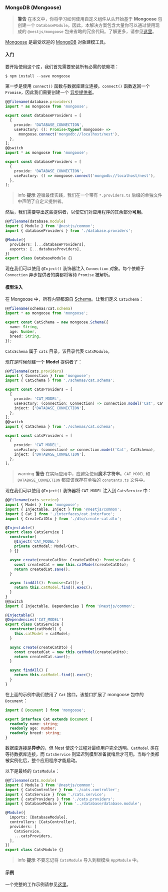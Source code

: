 ### MongoDB (Mongoose)

> **警告** 在本文中，你将学习如何使用自定义组件从头开始基于 **Mongoose** 包创建一个 `DatabaseModule`。因此，本解决方案包含大量你可以通过使用现成的 `@nestjs/mongoose` 包来省略的冗余代码。了解更多，请参见[这里](/techniques/mongodb)。

[Mongoose](https://mongoosejs.com) 是最受欢迎的 [MongoDB](https://www.mongodb.org/) 对象建模工具。

#### 入门

要开始使用这个库，我们首先需要安装所有必需的依赖项：

```typescript
$ npm install --save mongoose
```

第一步是使用 `connect()` 函数与数据库建立连接。`connect()` 函数返回一个 `Promise`，因此我们需要创建一个 [异步提供者](/fundamentals/async-components)。

```typescript
@@filename(database.providers)
import * as mongoose from 'mongoose';

export const databaseProviders = [
  {
    provide: 'DATABASE_CONNECTION',
    useFactory: (): Promise<typeof mongoose> =>
      mongoose.connect('mongodb://localhost/nest'),
  },
];
@@switch
import * as mongoose from 'mongoose';

export const databaseProviders = [
  {
    provide: 'DATABASE_CONNECTION',
    useFactory: () => mongoose.connect('mongodb://localhost/nest'),
  },
];
```

> info **提示** 遵循最佳实践，我们在一个带有 `*.providers.ts` 后缀的单独文件中声明了自定义提供者。

然后，我们需要导出这些提供者，以使它们对应用程序的其余部分**可用**。

```typescript
@@filename(database.module)
import { Module } from '@nestjs/common';
import { databaseProviders } from './database.providers';

@Module({
  providers: [...databaseProviders],
  exports: [...databaseProviders],
})
export class DatabaseModule {}
```

现在我们可以使用 `@Inject()` 装饰器注入 `Connection` 对象。每个依赖于 `Connection` 异步提供者的类都将等待 `Promise` 被解析。

#### 模型注入

在 Mongoose 中，所有内容都源自 [Schema](https://mongoosejs.com/docs/guide.html)。让我们定义 `CatSchema`：

```typescript
@@filename(schemas/cat.schema)
import * as mongoose from 'mongoose';

export const CatSchema = new mongoose.Schema({
  name: String,
  age: Number,
  breed: String,
});
```

`CatsSchema` 属于 `cats` 目录。该目录代表 `CatsModule`。

现在是时候创建一个 **Model** 提供者了：

```typescript
@@filename(cats.providers)
import { Connection } from 'mongoose';
import { CatSchema } from './schemas/cat.schema';

export const catsProviders = [
  {
    provide: 'CAT_MODEL',
    useFactory: (connection: Connection) => connection.model('Cat', CatSchema),
    inject: ['DATABASE_CONNECTION'],
  },
];
@@switch
import { CatSchema } from './schemas/cat.schema';

export const catsProviders = [
  {
    provide: 'CAT_MODEL',
    useFactory: (connection) => connection.model('Cat', CatSchema),
    inject: ['DATABASE_CONNECTION'],
  },
];
```

> warning **警告** 在实际应用中，应避免使用**魔术字符串**。`CAT_MODEL` 和 `DATABASE_CONNECTION` 都应该保存在单独的 `constants.ts` 文件中。

现在我们可以使用 `@Inject()` 装饰器将 `CAT_MODEL` 注入到 `CatsService` 中：

```typescript
@@filename(cats.service)
import { Model } from 'mongoose';
import { Injectable, Inject } from '@nestjs/common';
import { Cat } from './interfaces/cat.interface';
import { CreateCatDto } from './dto/create-cat.dto';

@Injectable()
export class CatsService {
  constructor(
    @Inject('CAT_MODEL')
    private catModel: Model<Cat>,
  ) {}

  async create(createCatDto: CreateCatDto): Promise<Cat> {
    const createdCat = new this.catModel(createCatDto);
    return createdCat.save();
  }

  async findAll(): Promise<Cat[]> {
    return this.catModel.find().exec();
  }
}
@@switch
import { Injectable, Dependencies } from '@nestjs/common';

@Injectable()
@Dependencies('CAT_MODEL')
export class CatsService {
  constructor(catModel) {
    this.catModel = catModel;
  }

  async create(createCatDto) {
    const createdCat = new this.catModel(createCatDto);
    return createdCat.save();
  }

  async findAll() {
    return this.catModel.find().exec();
  }
}
```

在上面的示例中我们使用了 `Cat` 接口。该接口扩展了 mongoose 包中的 `Document`：

```typescript
import { Document } from 'mongoose';

export interface Cat extends Document {
  readonly name: string;
  readonly age: number;
  readonly breed: string;
}
```

数据库连接是**异步**的，但 Nest 使这个过程对最终用户完全透明。`CatModel` 类在等待数据库连接，而 `CatsService` 则延迟到模型准备就绪后才可用。当每个类都被实例化后，整个应用程序才能启动。

以下是最终的 `CatsModule`：

```typescript
@@filename(cats.module)
import { Module } from '@nestjs/common';
import { CatsController } from './cats.controller';
import { CatsService } from './cats.service';
import { catsProviders } from './cats.providers';
import { DatabaseModule } from '../database/database.module';

@Module({
  imports: [DatabaseModule],
  controllers: [CatsController],
  providers: [
    CatsService,
    ...catsProviders,
  ],
})
export class CatsModule {}
```

> info **提示** 不要忘记将 `CatsModule` 导入到根模块 `AppModule` 中。

#### 示例

一个完整的工作示例请参见[这里](https://github.com/nestjs/nest/tree/master/sample/14-mongoose-base)。